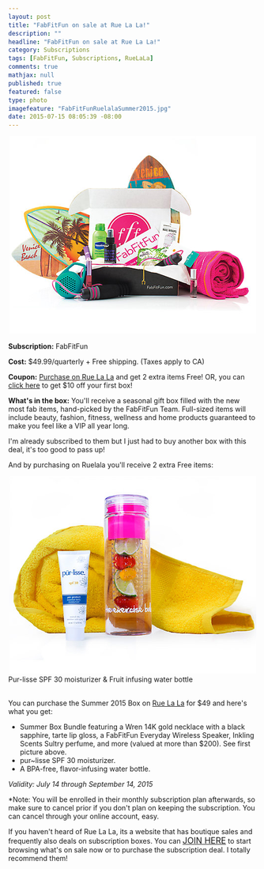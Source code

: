 ```yaml
---
layout: post
title: "FabFitFun on sale at Rue La La!"
description: ""
headline: "FabFitFun on sale at Rue La La!"
category: Subscriptions
tags: [FabFitFun, Subscriptions, RueLaLa]
comments: true
mathjax: null
published: true
featured: false
type: photo
imagefeature: "FabFitFunRuelalaSummer2015.jpg"
date: 2015-07-15 08:05:39 -08:00
---
```


<center><a href="https://www.ruelala.com/invite/whatsupmailbox" target="_blank">
<img src="/images/FabFitFunRuelalaSummer2015.jpg" border="0" style="border:none;max-width:100%;" alt="FabFitFun Subscription Box on sale at RueLaLa!" />
</a></center>
<p><b>Subscription:</b> FabFitFun</p>
<p><b>Cost:</b> $49.99/quarterly + Free shipping. (Taxes apply to CA)</p>
<p><b>Coupon:</b> <a href="https://www.ruelala.com/invite/whatsupmailbox" target="_blank">Purchase on Rue La La</a> and get 2 extra items Free! OR, you can <a href="http://xo.fff.me/cwUVT" target="_blank">click here</a> to get $10 off your first box!</p>
<p><b>What's in the box:</b> You'll receive a seasonal gift box filled with the new most fab items, hand-picked by the FabFitFun Team. Full-sized items will include beauty, fashion, fitness, wellness and home products guaranteed to make you feel like a VIP all year long.</p>

<p>I'm already subscribed to them but I just had to buy another box with this deal, it's too good to pass up!</p>

<p>And by purchasing on Ruelala you'll receive 2 extra Free items:</p>
<center><a href="https://www.ruelala.com/invite/whatsupmailbox" target="_blank">
<img src="/images/FabFitFunRuelalaSummer2015b.jpg" border="0" style="border:none;max-width:100%;" alt="FabFitFun Subscription Box on sale at RueLaLa!" />
</a></center>
<figcaption>Pur-lisse SPF 30 moisturizer & Fruit infusing water bottle</figcaption>
<br>

<p>You can purchase the Summer 2015 Box on <a href="https://www.ruelala.com/invite/whatsupmailbox" target="_blank">Rue La La</a> for $49 and here's what you get:
<ul>
<li>Summer Box Bundle featuring a Wren 14K gold necklace with a black sapphire, tarte lip gloss, a FabFitFun Everyday Wireless Speaker, Inkling Scents Sultry perfume, and more (valued at more than $200). See first picture above.</li>
<li>pur~lisse SPF 30 moisturizer.</li>
<li>A BPA-free, flavor-infusing water bottle.</li>
</ul>

<p><i>Validity: July 14 through September 14, 2015</i></p>

<p>*Note: You will be enrolled in their monthly subscription plan afterwards, so make sure to cancel prior if you don't plan on keeping the subscription. You can cancel through your online account, easy.</p>

<p>If you haven't heard of Rue La La, its a website that has boutique sales and frequently also deals on subscription boxes. You can <a href="https://www.ruelala.com/invite/whatsupmailbox" target="_blank"><big>JOIN HERE</big></a> to start browsing what's on sale now or to purchase the subscription deal. I totally recommend them!</p>

